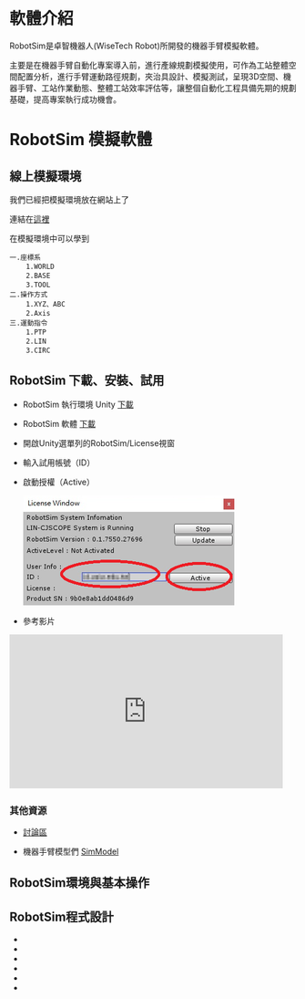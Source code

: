 # 軟體介紹

RobotSim是卓智機器人(WiseTech Robot)所開發的機器手臂模擬軟體。

主要是在機器手臂自動化專案導入前，進行產線規劃模擬使用，可作為工站整體空間配置分析，進行手臂運動路徑規劃，夾治具設計、模擬測試，呈現3D空間、機器手臂、工站作業動態、整體工站效率評估等，讓整個自動化工程具備先期的規劃基礎，提高專案執行成功機會。

# RobotSim 模擬軟體

## 線上模擬環境

我們已經把模擬環境放在網站上了

連結在[這裡](http://www.wtech.com.tw/robotsim/demo)

在模擬環境中可以學到

    一.座標系
        1.WORLD
        2.BASE
        3.TOOL
    二.操作方式
        1.XYZ、ABC
        2.Axis
    三.運動指令
        1.PTP
        2.LIN
        3.CIRC

## RobotSim 下載、安裝、試用
- RobotSim 執行環境 Unity [下載](https://store.unity.com/#plans-individual)
- RobotSim 軟體 [下載](http://www.wtech.com.tw/robotsim/download)
- 開啟Unity選單列的RobotSim/License視窗
- 輸入試用帳號（ID）
- 啟動授權（Active）

    ![Image](./img/RobotSimActive.jpg)

- 參考影片
<iframe width="480" height="270" src="https://www.youtube.com/embed/xv4v_fOwAC0?controls=0" frameborder="0" allow="accelerometer; autoplay; clipboard-write; encrypted-media; gyroscope; picture-in-picture" allowfullscreen></iframe>

### 其他資源
- [討論區](http://forum.wtech.com.tw/viewforum.php?f=17&sid=4a42cdd8643e5518dd23f732ca23f0c4)

- 機器手臂模型們 [SimModel](http://www.wtech.com.tw/robotsim/simmodel)


## RobotSim環境與基本操作

## RobotSim程式設計

-
-
-
-
-
-
